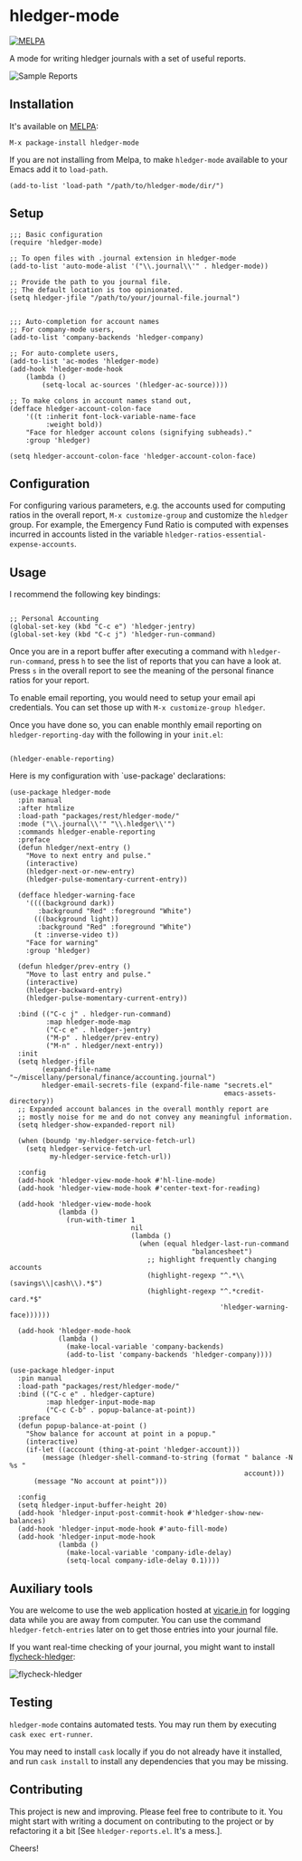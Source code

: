 # hledger-mode

[![MELPA](https://melpa.org/packages/hledger-mode-badge.svg)](https://melpa.org/#/hledger-mode)

A mode for writing hledger journals with a set of useful reports.

![Sample Reports](_assets/new_demo.gif?raw=true "Reports")

## Installation

It's available on [MELPA](http://melpa.org/):

    M-x package-install hledger-mode

If you are not installing from Melpa, to make `hledger-mode` available
to your Emacs add it to `load-path`.

    (add-to-list 'load-path "/path/to/hledger-mode/dir/")


## Setup

```elisp
;;; Basic configuration
(require 'hledger-mode)

;; To open files with .journal extension in hledger-mode
(add-to-list 'auto-mode-alist '("\\.journal\\'" . hledger-mode))

;; Provide the path to you journal file.
;; The default location is too opinionated.
(setq hledger-jfile "/path/to/your/journal-file.journal")


;;; Auto-completion for account names
;; For company-mode users,
(add-to-list 'company-backends 'hledger-company)

;; For auto-complete users,
(add-to-list 'ac-modes 'hledger-mode)
(add-hook 'hledger-mode-hook
    (lambda ()
        (setq-local ac-sources '(hledger-ac-source))))

;; To make colons in account names stand out,
(defface hledger-account-colon-face
    '((t :inherit font-lock-variable-name-face
         :weight bold))
    "Face for hledger account colons (signifying subheads)."
    :group 'hledger)

(setq hledger-account-colon-face 'hledger-account-colon-face)
```

## Configuration

For configuring various parameters, e.g. the accounts used for
computing ratios in the overall report, `M-x customize-group` and
customize the `hledger` group. For example, the Emergency Fund Ratio
is computed with expenses incurred in accounts listed in the variable
`hledger-ratios-essential-expense-accounts`.


## Usage

I recommend the following key bindings:

```elisp

;; Personal Accounting
(global-set-key (kbd "C-c e") 'hledger-jentry)
(global-set-key (kbd "C-c j") 'hledger-run-command)

```

Once you are in a report buffer after executing a command with
`hledger-run-command`, press `h` to see the list of reports that you
can have a look at. Press `s` in the overall report to see the meaning
of the personal finance ratios for your report.

To enable email reporting, you would need to setup your email api
credentials. You can set those up with `M-x customize-group hledger`.

Once you have done so, you can enable monthly email reporting on
`hledger-reporting-day` with the following in your `init.el`:

```elisp

(hledger-enable-reporting)

```


Here is my configuration with `use-package' declarations:

``` elisp
(use-package hledger-mode
  :pin manual
  :after htmlize
  :load-path "packages/rest/hledger-mode/"
  :mode ("\\.journal\\'" "\\.hledger\\'")
  :commands hledger-enable-reporting
  :preface
  (defun hledger/next-entry ()
    "Move to next entry and pulse."
    (interactive)
    (hledger-next-or-new-entry)
    (hledger-pulse-momentary-current-entry))

  (defface hledger-warning-face
    '((((background dark))
       :background "Red" :foreground "White")
      (((background light))
       :background "Red" :foreground "White")
      (t :inverse-video t))
    "Face for warning"
    :group 'hledger)

  (defun hledger/prev-entry ()
    "Move to last entry and pulse."
    (interactive)
    (hledger-backward-entry)
    (hledger-pulse-momentary-current-entry))

  :bind (("C-c j" . hledger-run-command)
         :map hledger-mode-map
         ("C-c e" . hledger-jentry)
         ("M-p" . hledger/prev-entry)
         ("M-n" . hledger/next-entry))
  :init
  (setq hledger-jfile
        (expand-file-name "~/miscellany/personal/finance/accounting.journal")
        hledger-email-secrets-file (expand-file-name "secrets.el"
                                                     emacs-assets-directory))
  ;; Expanded account balances in the overall monthly report are
  ;; mostly noise for me and do not convey any meaningful information.
  (setq hledger-show-expanded-report nil)

  (when (boundp 'my-hledger-service-fetch-url)
    (setq hledger-service-fetch-url
          my-hledger-service-fetch-url))

  :config
  (add-hook 'hledger-view-mode-hook #'hl-line-mode)
  (add-hook 'hledger-view-mode-hook #'center-text-for-reading)

  (add-hook 'hledger-view-mode-hook
            (lambda ()
              (run-with-timer 1
                              nil
                              (lambda ()
                                (when (equal hledger-last-run-command
                                             "balancesheet")
                                  ;; highlight frequently changing accounts
                                  (highlight-regexp "^.*\\(savings\\|cash\\).*$")
                                  (highlight-regexp "^.*credit-card.*$"
                                                    'hledger-warning-face))))))

  (add-hook 'hledger-mode-hook
            (lambda ()
              (make-local-variable 'company-backends)
              (add-to-list 'company-backends 'hledger-company))))

(use-package hledger-input
  :pin manual
  :load-path "packages/rest/hledger-mode/"
  :bind (("C-c e" . hledger-capture)
         :map hledger-input-mode-map
         ("C-c C-b" . popup-balance-at-point))
  :preface
  (defun popup-balance-at-point ()
    "Show balance for account at point in a popup."
    (interactive)
    (if-let ((account (thing-at-point 'hledger-account)))
        (message (hledger-shell-command-to-string (format " balance -N %s "
                                                          account)))
      (message "No account at point")))

  :config
  (setq hledger-input-buffer-height 20)
  (add-hook 'hledger-input-post-commit-hook #'hledger-show-new-balances)
  (add-hook 'hledger-input-mode-hook #'auto-fill-mode)
  (add-hook 'hledger-input-mode-hook
            (lambda ()
              (make-local-variable 'company-idle-delay)
              (setq-local company-idle-delay 0.1))))
```

## Auxiliary tools

You are welcome to use the web application hosted
at [vicarie.in](https://services.vicarie.in) for logging data while
you are away from computer. You can use the command
`hledger-fetch-entries` later on to get those entries into your
journal file.

If you want real-time checking of your journal, you might want to
install
[flycheck-hledger](https://github.com/DamienCassou/flycheck-hledger/):

![flycheck-hledger](_assets/flycheck-hledger.png?raw=true "flycheck-hledger")

## Testing

`hledger-mode` contains automated tests. You may run them by executing
`cask exec ert-runner`.

You may need to install `cask` locally if you do not already have it
installed, and run `cask install` to install any dependencies that you
may be missing.

## Contributing

This project is new and improving. Please feel free to contribute to
it. You might start with writing a document on contributing to the
project or by refactoring it a bit [See `hledger-reports.el`. It's a
mess.].

Cheers!
